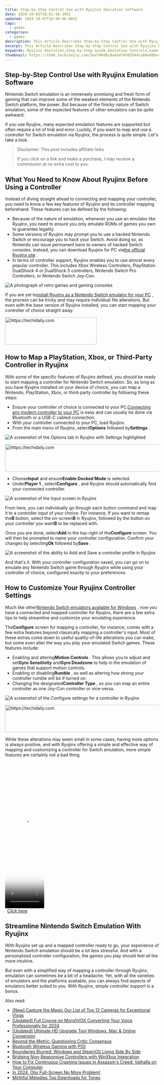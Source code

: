 ```yaml
---
title: Step-by-Step Control Use with Ryujinx Emulation Software
date: 2024-10-01T18:01:48.395Z
updated: 2024-10-07T18:49:46.084Z
tags:
  - games
categories:
  - games
description: This Article Describes Step-by-Step Control Use with Ryujinx Emulation Software
excerpt: This Article Describes Step-by-Step Control Use with Ryujinx Emulation Software
keywords: Ryujinx Emulation,Step-by-Step Guide,Emulation Controls,Game Emulator Software,Ryujinx Control Tutorial,Gaming Emulation for Beginners,Emulator Usage Tips
thumbnail: https://thmb.techidaily.com/5ee746dbc8ada474503544ca04e806e436db5d4104755754e528cce96e41f403.jpg
---
```


## Step-by-Step Control Use with Ryujinx Emulation Software

 Nintendo Switch emulation is an immensely promising and fresh form of gaming that can improve some of the weakest elements of the Nintendo Switch platform, like power. But because of the finicky nature of Switch emulation, some of the expected features of other emulators can be quite awkward.

 If you use Ryujinx, many expected emulation features are supported but often require a lot of trial and error. Luckily, if you want to map and use a controller for Switch emulation via Ryujinx, the process is quite simple. Let's take a look.

>  Disclaimer: This post includes affiliate links
>
>  If you click on a link and make a purchase, I may receive a commission at no extra cost to you.
>

## What You Need to Know About Ryujinx Before Using a Controller

 Instead of diving straight ahead to connecting and mapping your controller, you need to know a few key features of Ryujinx and its controller mapping beforehand. These features can be defined by the following:

* Because of the nature of emulation, whenever you use an emulator like Ryujinx, you need to ensure you only emulate ROMs of games you own to guarantee legality.
* Some versions of Ryujinx may prompt you to use a hacked Nintendo Switch or encourage you to hack your Switch. Avoid doing so, as Nintendo can issue permanent bans to owners of hacked Switch consoles. Instead, you can download Ryujinx for PC via[the official Ryujinx site](https://ryujinx.org/download) .
* In terms of controller support, Ryujinx enables you to use almost every popular controller. This includes Xbox Wireless Controllers, PlayStation DualShock 4 or DualShock 5 controllers, Nintendo Switch Pro Controllers, or Nintendo Switch Joy-Con.

![A photograph of retro games and gaming consoles](https://static1.makeuseofimages.com/wordpress/wp-content/uploads/2023/08/stock-retro.jpg)

 If you are yet to[install Ryujinx as a Nintendo Switch emulator for your PC](https://www.makeuseof.com/how-to-install-ryujinx-nintendo-switch-emulator-for-pc/) , the process can be tricky and may require individual file alterations. But even with the base version of Ryujinx installed, you can start mapping your controller of choice straight away.

<!-- affiliate ads begin -->
<a href="https://homestyler.sjv.io/c/5597632/1943750/22993" target="_top" id="1943750">
  <img src="//a.impactradius-go.com/display-ad/22993-1943750" border="0" alt="https://techidaily.com" width="300" height="90"/>
</a>
<img height="0" width="0" src="https://homestyler.sjv.io/i/5597632/1943750/22993" style="position:absolute;visibility:hidden;" border="0" />
<!-- affiliate ads end -->

## How to Map a PlayStation, Xbox, or Third-Party Controller in Ryujinx

 With some of the specific features of Ryujinx defined, you should be ready to start mapping a controller for Nintendo Switch emulation. So, as long as you have Ryujinx installed on your device of choice, you can map a Nintendo, PlayStation, Xbox, or third-party controller by following these steps:

* Ensure your controller of choice is connected to your PC.[Connecting any modern controller to your PC](https://www.makeuseof.com/tag/connect-xbox-one-controller-pc/) is easy and can usually be done via Bluetooth or a USB-C cabled connection.
* With your controller connected to your PC, load Ryujinx.
* From the main menu of Ryujinx, select**Options** followed by**Settings** .

![A screenshot of the Options tab in Ryujinx with Settings highlighted](https://static1.makeuseofimages.com/wordpress/wp-content/uploads/2023/08/settings.jpg)

<!-- affiliate ads begin -->
<a href="https://aligracehair.sjv.io/c/5597632/1884002/19272" target="_top" id="1884002">
  <img src="//a.impactradius-go.com/display-ad/19272-1884002" border="0" alt="https://techidaily.com" width="728" height="90"/>
</a>
<img height="0" width="0" src="https://aligracehair.sjv.io/i/5597632/1884002/19272" style="position:absolute;visibility:hidden;" border="0" />
<!-- affiliate ads end -->

* Choose**Input** and ensure**Enable Docked Mode** is selected.
* Under**Player 1** , select**Configure** , and Ryujinx should automatically find your connected controller.

![A screenshot of the Input screen in Ryujinx](https://static1.makeuseofimages.com/wordpress/wp-content/uploads/2023/08/input.jpg)

 From here, you can individually go through each button command and map it to a controller input of your choice. For instance, If you want to remap the**B** button, select the on-screen**B** in Ryujinx, followed by the button on your controller you want**B** to be replaced with.

 Once you are done, select**Add** in the top-right of the**Configure** screen. You will then be prompted to name your controller configuration. Confirm your changes by selecting**Ok** followed by**Save** .

![A screenshot of the ability to Add and Save a controller profile in Ryujinx](https://static1.makeuseofimages.com/wordpress/wp-content/uploads/2023/08/profile.jpg)

 And that's it. With your controller configuration saved, you can go on to emulate any Nintendo Switch game through Ryujinx while using your controller of choice, configured exactly to your preferences.

## How to Customize Your Ryujinx Controller Settings

 Much like other[Nintendo Switch emulators available for Windows](https://www.makeuseof.com/windows-best-nintendo-switch-emulators/) , now you have a connected and mapped controller for Ryujinx, there are a few extra tips to help streamline and customize your emulating experience.

 The**Configure** screen for mapping a controller, for instance, comes with a few extra features beyond classically mapping a controller's input. Most of these extras come down to useful quality-of-life alterations you can make, but some even alter the way you play your emulated Switch games. These features include:

* Enabling and altering**Motion Controls** . This allows you to adjust and set**Gyro Sensitivity** and**Gyro Deadzone** to help in the emulation of games that support motion controls.
* Enabling or disabling**Rumble** , as well as altering how strong your controller rumble will be if turned on.
* Changing the designated**Controller Type** , so you can map an entire controller as one Joy-Con controller or vice-versa.

![A screenshot of the Configure settings for a controller in Ryujinx](https://static1.makeuseofimages.com/wordpress/wp-content/uploads/2023/08/configuration.jpg)

<!-- affiliate ads begin -->
<a href="https://appsumo.8odi.net/c/5597632/2068425/7443" target="_top" id="2068425">
  <img src="//a.impactradius-go.com/display-ad/7443-2068425" border="0" alt="https://techidaily.com" width="728" height="90"/>
</a>
<img height="0" width="0" src="https://appsumo.8odi.net/i/5597632/2068425/7443" style="position:absolute;visibility:hidden;" border="0" />
<!-- affiliate ads end -->

 While these alterations may seem small in some cases, having more options is always positive, and with Ryujinx offering a simple and effective way of mapping and customizing a controller for Switch emulation, more simple features are certainly not a bad thing.

<!-- affiliate ads begin -->
<span id="1977032">
					<video width="128" height="480" style="cursor:pointer"
           poster="//a.impactradius-go.com/display-clicktoplayimage/1977032.png"
           onclick="if(!this.playClicked){this.play();this.setAttribute('controls',true);this.playClicked=true;}">
	   <source src="//a.impactradius-go.com/display-ad/22993-1977032">
	   <img src="//a.impactradius-go.com/display-clicktoplayimage/1977032.png" style="border: none; height: 100%; width: 100%; object-fit: contain">
	</video>
	<div style="width:80px;text-align:center"><a href="javascript:window.open(decodeURIComponent('https%3A%2F%2Fhomestyler.sjv.io%2Fc%2F5597632%2F1977032%2F22993'), '_blank');void(0);">Click here</a></div>
</span>
<img height="0" width="0" src="https://imp.pxf.io/i/5597632/1977032/22993" style="position:absolute;visibility:hidden;" border="0" />
<!-- affiliate ads end -->

## Streamline Nintendo Switch Emulation With Ryujinx

 With Ryujinx set up and a mapped controller ready to go, your experience of Nintendo Switch emulation should be a lot less stressful. And with a personalized controller configuration, the games you play should feel all the more intuitive.

 But even with a simplified way of mapping a controller through Ryujinx, emulation can sometimes be a bit of a headache. Yet, with all the varieties of emulators and the platforms available, you can always find aspects of emulators better suited to you. With Ryujinx, simple controller support is a bonus.

<ins class="adsbygoogle"
     style="display:block"
     data-ad-format="autorelaxed"
     data-ad-client="ca-pub-7571918770474297"
     data-ad-slot="1223367746"></ins>

<ins class="adsbygoogle"
     style="display:block"
     data-ad-client="ca-pub-7571918770474297"
     data-ad-slot="8358498916"
     data-ad-format="auto"
     data-full-width-responsive="true"></ins>

<span class="atpl-alsoreadstyle">Also read:</span>
<div><ul>
<li><a href="https://youtube-videos.techidaily.com/new-capture-the-magic-our-list-of-top-12-cameras-for-exceptional-vlogs/"><u>[New] Capture the Magic Our List of Top 12 Cameras for Exceptional Vlogs</u></a></li>
<li><a href="https://fox-glue.techidaily.com/updated-full-course-on-morphvox-converting-your-voice-professionally-for-2024/"><u>[Updated] Full Course on MorphVOX Converting Your Voice Professionally for 2024</u></a></li>
<li><a href="https://some-approaches.techidaily.com/updated-ultimate-hd-upgrade-tool-windows-mac-and-online-conversion/"><u>[Updated] Ultimate HD Upgrade Tool Windows, Mac & Online Conversion</u></a></li>
<li><a href="https://games-able.techidaily.com/beyond-the-metric-questioning-critic-consensus/"><u>Beyond the Metric: Questioning Critic Consensus</u></a></li>
<li><a href="https://games-able.techidaily.com/bluetooth-wireless-gaming-with-ps5/"><u>Bluetooth Wireless Gaming with PS5</u></a></li>
<li><a href="https://games-able.techidaily.com/boundaries-blurred-windows-and-steamos-living-side-by-side/"><u>Boundaries Blurred: Windows and SteamOS Living Side By Side</u></a></li>
<li><a href="https://games-able.techidaily.com/bridging-non-responsive-controllers-with-winxbox-integration/"><u>Bridging Non-Responsive Controllers with WinXbox Integration</u></a></li>
<li><a href="https://win-able.techidaily.com/how-to-fix-continuous-crashing-issues-in-assassins-creed-valhalla-on-your-computer/"><u>How to Fix Continuous Crashing Issues in Assassin's Creed: Valhalla on Your Computer</u></a></li>
<li><a href="https://screen-activity-recording.techidaily.com/1715859642302-in-2024-obs-full-screen-no-more-problem/"><u>In 2024, Obs Full-Screen No More Problem!</u></a></li>
<li><a href="https://extra-resources.techidaily.com/mirthful-melodies-top-downloads-for-tones/"><u>Mirthful Melodies Top Downloads for Tones</u></a></li>
</ul></div>

